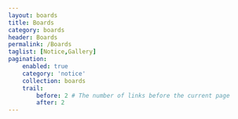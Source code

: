 ```yaml
---
layout: boards
title: Boards
category: boards
header: Boards
permalink: /Boards
taglist: [Notice,Gallery]
pagination:
    enabled: true
    category: 'notice'
    collection: boards
    trail: 
        before: 2 # The number of links before the current page
        after: 2
---
```

